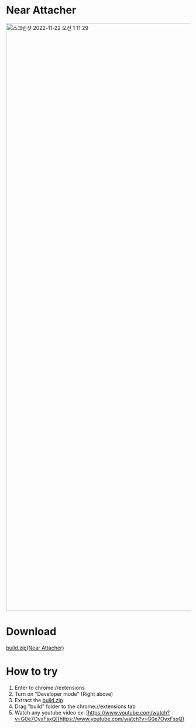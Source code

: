# Near Attacher

<img width="1604" alt="스크린샷 2022-11-22 오전 1 11 29" src="https://user-images.githubusercontent.com/118753601/203103823-d14403a3-615f-4a67-971c-aa9f21d6d6be.png">

# Download
[build.zip(Near Attacher)](https://github.com/nearmetabuild/near-attacher/raw/main/build.zip)

# How to try
1. Enter to chrome://extensions
2. Turn on "Developer mode" (Right above)
3. Extract the [build.zip](https://github.com/nearmetabuild/near-attacher/raw/main/build.zip)
4. Drag "build" folder to the chrome://extensions tab
5. Watch any youtube video ex: [https://www.youtube.com/watch?v=G0e7OyxFsxQ](https://www.youtube.com/watch?v=G0e7OyxFsxQ)
